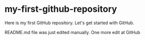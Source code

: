 # my-first-github-repository
Here is my first GitHub repository. Let's get started with GitHub.

README.md file was just edited manually. One more edit at GitHub
